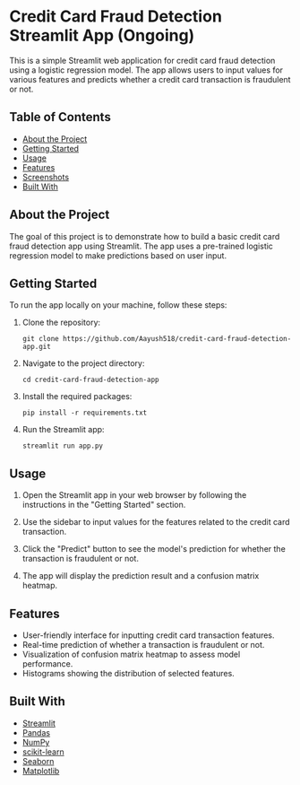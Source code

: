 
# Credit Card Fraud Detection Streamlit App (Ongoing) 

This is a simple Streamlit web application for credit card fraud detection using a logistic regression model. The app allows users to input values for various features and predicts whether a credit card transaction is fraudulent or not.

## Table of Contents
- [About the Project](#about-the-project)
- [Getting Started](#getting-started)
- [Usage](#usage)
- [Features](#features)
- [Screenshots](#screenshots)
- [Built With](#built-with)

## About the Project

The goal of this project is to demonstrate how to build a basic credit card fraud detection app using Streamlit. The app uses a pre-trained logistic regression model to make predictions based on user input.

## Getting Started

To run the app locally on your machine, follow these steps:

1. Clone the repository:
   ```
   git clone https://github.com/Aayush518/credit-card-fraud-detection-app.git
   ```

2. Navigate to the project directory:
   ```
   cd credit-card-fraud-detection-app
   ```

3. Install the required packages:
   ```
   pip install -r requirements.txt
   ```

4. Run the Streamlit app:
   ```
   streamlit run app.py
   ```

## Usage

1. Open the Streamlit app in your web browser by following the instructions in the "Getting Started" section.

2. Use the sidebar to input values for the features related to the credit card transaction.

3. Click the "Predict" button to see the model's prediction for whether the transaction is fraudulent or not.

4. The app will display the prediction result and a confusion matrix heatmap.

## Features

- User-friendly interface for inputting credit card transaction features.
- Real-time prediction of whether a transaction is fraudulent or not.
- Visualization of confusion matrix heatmap to assess model performance.
- Histograms showing the distribution of selected features.


## Built With

- [Streamlit](https://streamlit.io/)
- [Pandas](https://pandas.pydata.org/)
- [NumPy](https://numpy.org/)
- [scikit-learn](https://scikit-learn.org/)
- [Seaborn](https://seaborn.pydata.org/)
- [Matplotlib](https://matplotlib.org/)
